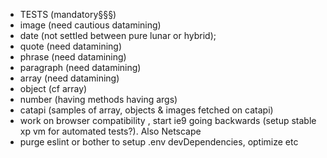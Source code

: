 - TESTS (mandatory§§§)
- image (need cautious datamining)
- date (not settled between pure lunar or hybrid);
- quote (need datamining)
- phrase (need datamining)
- paragraph (need datamining)
- array (need datamining)
- object (cf array)
- number (having methods having args)
- catapi (samples of array, objects & images fetched on catapi)
- work on browser compatibility , start ie9 going backwards (setup stable xp vm for automated tests?). Also Netscape
- purge eslint or bother to setup .env devDependencies, optimize etc